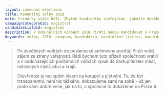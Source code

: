 ```yaml
---
layout: communal-elections
title: Komunální volby 2018
note: Primárky stále běží. Zbytek kandidátky zveřejníme, jakmile doběhnou.
campaignCategoryUid: magistrat
candidateListUid: magistrat
description: V komunálních volbách 2018 Piráti budou kandidovat v Praze 11. Jak na magistrát, tak i na jednotlivé městské obvody. Prosazujeme transparentní veřejnou správu, participaci veřejnosti, férový přístup ke všem způsobům dopravy a politiku, která využívá možností technologií 21. století pro otevřenou a demokratickou společnost.
keywords: volby, 2018, program, kandidátka, kandidátní listina, kandidáti, komunální volby
---
```


<blockquote class="c-blockquote c-blockquote--wicon">
    <p>Po úspěšných volbách do poslanecké sněmovny pociťují Piráti velký zájem ze strany veřejnosti. Rádi bychom tuto přízeň společnosti vrátili a v nadcházejících podzimních volbách vpluli do zastupitelstev měst, městských částí, obcí a krajů.</p>
    <p>Otevřenost je nejlepším lékem na korupci a plýtvání. To, že být transparentní, není nic těžkého, dokazujeme sami na sobě - už jen proto sami dobře víme, jak na to, a společně to dokážeme na Praze 9.</p>
</blockquote>
